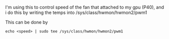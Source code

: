 I'm using this to control speed of the fan that attached to my gpu (P40), and i do this by writing the temps into /sys/class/hwmon/hwmon2/pwm1

This can be done by

`echo <speed> | sudo tee /sys/class/hwmon/hwmon2/pwm1`
